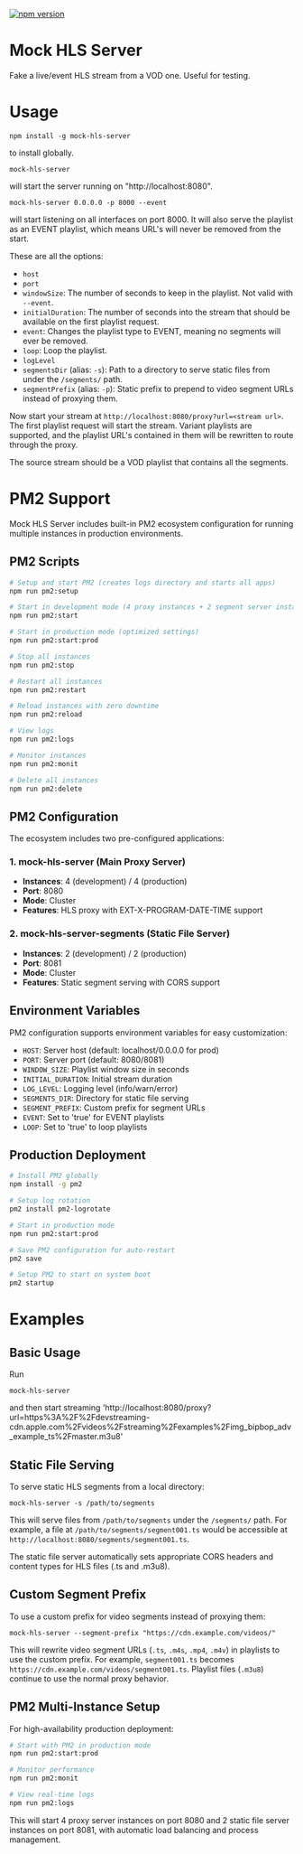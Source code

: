 [![npm version](https://badge.fury.io/js/mock-hls-server.svg)](https://badge.fury.io/js/mock-hls-server)

# Mock HLS Server
Fake a live/event HLS stream from a VOD one. Useful for testing.

# Usage
```
npm install -g mock-hls-server
```
to install globally.

```
mock-hls-server
```
will start the server running on "http://localhost:8080".

```
mock-hls-server 0.0.0.0 -p 8000 --event
```
will start listening on all interfaces on port 8000. It will also serve the playlist as an EVENT playlist, which means URL's will never be removed from the start.

These are all the options:
- `host`
- `port`
- `windowSize`: The number of seconds to keep in the playlist. Not valid with `--event`.
- `initialDuration`: The number of seconds into the stream that should be available on the first playlist request.
- `event`: Changes the playlist type to EVENT, meaning no segments will ever be removed.
- `loop`: Loop the playlist.
- `logLevel`
- `segmentsDir` (alias: `-s`): Path to a directory to serve static files from under the `/segments/` path.
- `segmentPrefix` (alias: `-p`): Static prefix to prepend to video segment URLs instead of proxying them.

Now start your stream at `http://localhost:8080/proxy?url=<stream url>`. The first playlist request will start the stream. Variant playlists are supported, and the playlist URL's contained in them will be rewritten to route through the proxy.

The source stream should be a VOD playlist that contains all the segments.

# PM2 Support
Mock HLS Server includes built-in PM2 ecosystem configuration for running multiple instances in production environments.

## PM2 Scripts
```bash
# Setup and start PM2 (creates logs directory and starts all apps)
npm run pm2:setup

# Start in development mode (4 proxy instances + 2 segment server instances)
npm run pm2:start

# Start in production mode (optimized settings)
npm run pm2:start:prod

# Stop all instances
npm run pm2:stop

# Restart all instances
npm run pm2:restart

# Reload instances with zero downtime
npm run pm2:reload

# View logs
npm run pm2:logs

# Monitor instances
npm run pm2:monit

# Delete all instances
npm run pm2:delete
```

## PM2 Configuration
The ecosystem includes two pre-configured applications:

### 1. mock-hls-server (Main Proxy Server)
- **Instances**: 4 (development) / 4 (production)
- **Port**: 8080
- **Mode**: Cluster
- **Features**: HLS proxy with EXT-X-PROGRAM-DATE-TIME support

### 2. mock-hls-server-segments (Static File Server)
- **Instances**: 2 (development) / 2 (production)
- **Port**: 8081
- **Mode**: Cluster
- **Features**: Static segment serving with CORS support

## Environment Variables
PM2 configuration supports environment variables for easy customization:

- `HOST`: Server host (default: localhost/0.0.0.0 for prod)
- `PORT`: Server port (default: 8080/8081)
- `WINDOW_SIZE`: Playlist window size in seconds
- `INITIAL_DURATION`: Initial stream duration
- `LOG_LEVEL`: Logging level (info/warn/error)
- `SEGMENTS_DIR`: Directory for static file serving
- `SEGMENT_PREFIX`: Custom prefix for segment URLs
- `EVENT`: Set to 'true' for EVENT playlists
- `LOOP`: Set to 'true' to loop playlists

## Production Deployment
```bash
# Install PM2 globally
npm install -g pm2

# Setup log rotation
pm2 install pm2-logrotate

# Start in production mode
npm run pm2:start:prod

# Save PM2 configuration for auto-restart
pm2 save

# Setup PM2 to start on system boot
pm2 startup
```

# Examples

## Basic Usage
Run
```
mock-hls-server
```
and then start streaming 'http://localhost:8080/proxy?url=https%3A%2F%2Fdevstreaming-cdn.apple.com%2Fvideos%2Fstreaming%2Fexamples%2Fimg_bipbop_adv_example_ts%2Fmaster.m3u8'

## Static File Serving
To serve static HLS segments from a local directory:
```
mock-hls-server -s /path/to/segments
```
This will serve files from `/path/to/segments` under the `/segments/` path. For example, a file at `/path/to/segments/segment001.ts` would be accessible at `http://localhost:8080/segments/segment001.ts`.

The static file server automatically sets appropriate CORS headers and content types for HLS files (.ts and .m3u8).

## Custom Segment Prefix
To use a custom prefix for video segments instead of proxying them:
```
mock-hls-server --segment-prefix "https://cdn.example.com/videos/"
```
This will rewrite video segment URLs (`.ts`, `.m4s`, `.mp4`, `.m4v`) in playlists to use the custom prefix. For example, `segment001.ts` becomes `https://cdn.example.com/videos/segment001.ts`. Playlist files (`.m3u8`) continue to use the normal proxy behavior.

## PM2 Multi-Instance Setup
For high-availability production deployment:
```bash
# Start with PM2 in production mode
npm run pm2:start:prod

# Monitor performance
npm run pm2:monit

# View real-time logs
npm run pm2:logs
```

This will start 4 proxy server instances on port 8080 and 2 static file server instances on port 8081, with automatic load balancing and process management.
